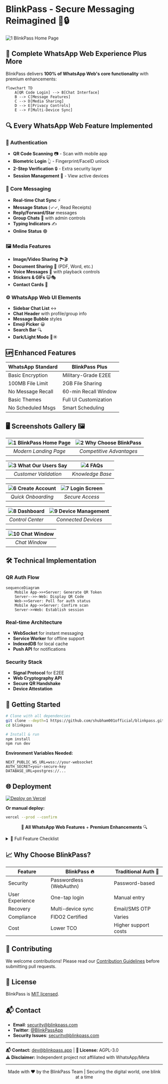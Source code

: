 # BlinkPass - Secure Messaging Reimagined 💬🔒

![1  BlinkPass Home Page](https://github.com/user-attachments/assets/69333e88-8ffa-430f-ace6-754c10e11e53)

## 🌟 Complete WhatsApp Web Experience Plus More

BlinkPass delivers **100% of WhatsApp Web's core functionality** with premium enhancements:

```mermaid
flowchart TD
    A[QR Code Login] --> B[Chat Interface]
    B --> C[Message Features]
    C --> D[Media Sharing]
    D --> E[Privacy Controls]
    E --> F[Multi-Device Sync]
```

## 🔍 Every WhatsApp Web Feature Implemented

### 🔑 Authentication
- **QR Code Scanning** 📷 - Scan with mobile app
- **Biometric Login** 👆 - Fingerprint/FaceID unlock
- **2-Step Verification** 🔒 - Extra security layer
- **Session Management** 📱 - View active devices

### 💬 Core Messaging
- **Real-time Chat Sync** ⚡
- **Message Status** (✓✓, Read Receipts)
- **Reply/Forward/Star** messages
- **Group Chats** 👥 with admin controls
- **Typing Indicators** ✍️
- **Online Status** 🟢

### 🖼️ Media Features
- **Image/Video Sharing** 🏞️🎬
- **Document Sharing** 📎 (PDF, Word, etc.)
- **Voice Messages** 🎤 with playback controls
- **Stickers & GIFs** 😺🎭
- **Contact Cards** 📇

### ⚙️ WhatsApp Web UI Elements
- **Sidebar Chat List** ↔️
- **Chat Header** with profile/group info
- **Message Bubble** styles
- **Emoji Picker** 😀
- **Search Bar** 🔍
- **Dark/Light Mode** 🌙☀️

## 🆙 Enhanced Features

| WhatsApp Standard | BlinkPass Plus |
|------------------|---------------|
| Basic Encryption | Military-Grade E2EE |
| 100MB File Limit | 2GB File Sharing |
| No Message Recall | 60-min Recall Window |
| Basic Themes | Full UI Customization |
| No Scheduled Msgs | Smart Scheduling |

## 🖥️ Screenshots Gallery 🖼️

<div align="center">

| ![1  BlinkPass Home Page](https://github.com/user-attachments/assets/1bae722e-0c67-432d-b717-2006d5434e0a) | ![2  Why Choose BlinkPass](https://github.com/user-attachments/assets/877c3823-f773-46bf-b8ed-21226f8ad42f) |
|:-----------------------------------------------------:|:----------------------------------------------------------------:|
| *Modern Landing Page*                                 | *Competitive Advantages*                                        |

| ![3  What Our Users Say](https://github.com/user-attachments/assets/b118478e-68cb-4aaa-bad2-911b31d07334) | ![4  FAQs](https://github.com/user-attachments/assets/24e74b01-36de-4cef-b6c0-7d46c043cb7c) |
|:--------------------------------------------------------------:|:-----------------------------------:|
| *Customer Validation*                                          | *Knowledge Base*                   |

| ![6  Create Account](https://github.com/user-attachments/assets/4f78ca38-c314-4df3-bb88-fa689d251284) | ![7  Login Screen](https://github.com/user-attachments/assets/f72e6906-3862-47fa-ac13-26d2b4154846) |
|:----------------------------------------------------:|:----------------------------------------------:|
| *Quick Onboarding*                                   | *Secure Access*                               |

| ![8  Dashboard](https://github.com/user-attachments/assets/1992c4fa-86b1-4cc4-b2d6-d0df076d43e5) | ![9  Device Management](https://github.com/user-attachments/assets/1ac17e31-31bb-43e4-95da-acecf683f9c4) |
|:---------------------------------------:|:--------------------------------------------------------:|
| *Control Center*                        | *Connected Devices*                                     |

| ![10  Chat Window](https://github.com/user-attachments/assets/327864cf-a938-4653-b6ee-acc9e23abcbf) |
|:-------------------------------------------------------------------------------------------------:|
| *Chat Window*                                                          |

</div>


## 🛠️ Technical Implementation

### QR Auth Flow
```mermaid
sequenceDiagram
    Mobile App->>+Server: Generate QR Token
    Server-->>-Web: Display QR Code
    Web->>Server: Poll for auth status
    Mobile App->>Server: Confirm scan
    Server->>Web: Establish session
```

### Real-time Architecture
- **WebSocket** for instant messaging
- **Service Worker** for offline support
- **IndexedDB** for local cache
- **Push API** for notifications

### Security Stack
- **Signal Protocol** for E2EE
- **Web Cryptography API**
- **Secure QR Handshake**
- **Device Attestation**

## 🚀 Getting Started

```bash
# Clone with all dependencies
git clone --depth=1 https://github.com/shubham001official/blinkpass.git
cd blinkpass

# Install & run
npm install
npm run dev
```

**Environment Variables Needed:**
```
NEXT_PUBLIC_WS_URL=wss://your-websocket
AUTH_SECRET=your-secure-key
DATABASE_URL=postgres://...
```

## 🌐 Deployment

[![Deploy on Vercel](https://vercel.com/button)](https://vercel.com/new/git/external?repository-url=https://github.com/shubham001official/BlinkPass)

**Or manual deploy:**
```bash
vercel --prod --confirm
```

<p align="center">
🔐 <strong>All WhatsApp Web Features</strong> + <strong>Premium Enhancements</strong> 🔍
</p>

<details>
<summary>📜 Full Feature Checklist</summary>

### 100% WhatsApp Web Parity
- [x] QR Code Login
- [x] Message Status Indicators
- [x] Media Gallery View
- [x] Contact Search
- [x] Notification Settings
- [x] Group Creation Flow
- [x] Profile Editing
- [x] Chat Archiving

### Exclusive Enhancements
- [x] Encrypted Cloud Backup
- [x] Message Scheduling
- [x] Custom Themes
- [x] Advanced Search Filters
- [x] Chat Folders
</details>


## 📈 Why Choose BlinkPass?

| Feature        | BlinkPass 🔥 | Traditional Auth 🔐 |
|---------------|------------|-------------------|
| Security      | Passwordless (WebAuthn) | Password-based |
| User Experience | One-tap login | Manual entry |
| Recovery      | Multi-device sync | Email/SMS OTP |
| Compliance    | FIDO2 Certified | Varies |
| Cost          | Lower TCO | Higher support costs |

## 🤝 Contributing
We welcome contributions! Please read our [Contribution Guidelines](CONTRIBUTING.md) before submitting pull requests.

## 📜 License
BlinkPass is [MIT licensed](LICENSE).

## 📬 Contact
- **Email**: [security@blinkpass.com](mailto:shubham001official@gmail.com)
- **Twitter**: [@BlinkPassApp](https://twitter.com/S_Shubham001)
- **Security Issues**: [security@blinkpass.com](mailto:shubham001official@gmail.com)

---

**📬 Contact:** dev@blinkpass.app | **📜 License:** AGPL-3.0  
**⚠️ Disclaimer:** Independent project not affiliated with WhatsApp/Meta

---

<p align="center">
  Made with ❤️ by the BlinkPass Team | Securing the digital world, one blink at a time
</p>
